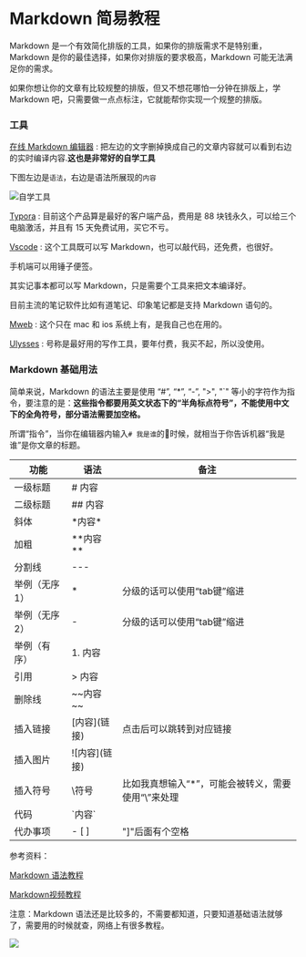 # Markdown 简易教程

Markdown 是一个有效简化排版的工具，如果你的排版需求不是特别重，Markdown 是你的最佳选择，如果你对排版的要求极高，Markdown 可能无法满足你的需求。

如果你想让你的文章有比较规整的排版，但又不想花哪怕一分钟在排版上，学 Markdown 吧，只需要做一点点标注，它就能帮你实现一个规整的排版。

### 工具

[在线 Markdown 编辑器](https://markdown.lovejade.cn) : 把左边的文字删掉换成自己的文章内容就可以看到右边的实时编译内容.**这也是非常好的自学工具**

下图左边是`语法`，右边是语法所展现的`内容`

![自学工具](https://cdn.ljk.cool/202201102105042.png)

[Typora](https://typora.io) : 目前这个产品算是最好的客户端产品，费用是 88 块钱永久，可以给三个电脑激活，并且有 15 天免费试用，买它不亏。

[Vscode](https://code.visualstudio.com/download) : 这个工具既可以写 Markdown，也可以敲代码，还免费，也很好。

手机端可以用锤子便签。

其实记事本都可以写 Markdown，只是需要个工具来把文本编译好。

目前主流的笔记软件比如有道笔记、印象笔记都是支持 Markdown 语句的。

[Mweb](https://www.mweb.im) : 这个只在 mac 和 ios 系统上有，是我自己也在用的。

[Ulysses](https://ulysses.app) : 号称是最好用的写作工具，要年付费，我买不起，所以没使用。

### Markdown 基础用法

简单来说，Markdown 的语法主要是使用 “#”, “\*”, “-”, ">", "\`" 等小的字符作为指令，要注意的是：**这些指令都要用英文状态下的“半角标点符号”，不能使用中文下的全角符号，部分语法需要加空格。**

所谓“指令”，当你在编辑器内输入`# 我是谁`的时候，就相当于你告诉机器“我是谁”是你文章的标题。

| 功能      | 语法          | 备注                            |
| ------- | ----------- | ----------------------------- |
| 一级标题    | # 内容        |                               |
| 二级标题    | ## 内容       |                               |
| 斜体      | \*内容\*      |                               |
| 加粗      | \*\*内容\*\*  |                               |
| 分割线     | ---         |                               |
| 举例（无序1） | \*          | 分级的话可以使用“tab键”缩进              |
| 举例（无序2） | -           | 分级的话可以使用“tab键”缩进              |
| 举例（有序）  | 1. 内容       |                               |
| 引用      | > 内容        |                               |
| 删除线     | \~\~内容\~\~  |                               |
| 插入链接    | \[内容]\(链接)  | 点击后可以跳转到对应链接                  |
| 插入图片    | !\[内容]\(链接) |                               |
| 插入符号    | \符号         | 比如我真想输入“\*”，可能会被转义，需要使用“\”来处理 |
| 代码      | \`内容\`      |                               |
| 代办事项    | - \[ ]      | "]"后面有个空格                     |

参考资料：

[Markdown 语法教程](https://www.runoob.com/markdown/md-tutorial.html)

[Markdown视频教程](https://www.bilibili.com/video/BV1Fg411j7CW?from=search\&seid=6147266190958223653\&spm\_id\_from=333.337.0.0)

注意：Markdown 语法还是比较多的，不需要都知道，只要知道基础语法就够了，需要用的时候就查，网络上有很多教程。

[![](https://newbie.zeromesh.net/donate.7.6.svg)](https://donate.cafe/ljkjl)

